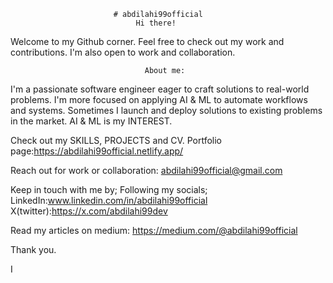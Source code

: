                            # abdilahi99official
                                Hi there!
                                
Welcome to my Github corner. Feel free to check out my work and contributions.
I'm also open to work and collaboration. 

                                  About me:
I'm a passionate software engineer eager to craft solutions to real-world problems.
I'm more focused on applying AI & ML to automate workflows and systems.
Sometimes I launch and deploy solutions to existing problems in the market.
AI & ML is my INTEREST.

Check out my SKILLS, PROJECTS and CV.
Portfolio page:https://abdilahi99official.netlify.app/

Reach out for work or collaboration: abdilahi99official@gmail.com

Keep in touch with me by;
Following my socials;
LinkedIn:www.linkedin.com/in/abdilahi99official
X(twitter):https://x.com/abdilahi99dev

Read my articles on medium: https://medium.com/@abdilahi99official


Thank you.


I

